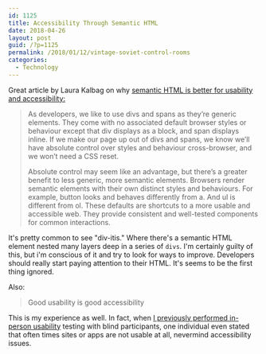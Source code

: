 ```yaml
---
id: 1125
title: Accessibility Through Semantic HTML
date: 2018-04-26
layout: post
guid: /?p=1125
permalink: /2018/01/12/vintage-soviet-control-rooms
categories:
  - Technology
---
```

Great article by Laura Kalbag on why [semantic HTML is better for usability and accessibility:](https://24ways.org/2017/accessibility-through-semantic-html/)

> As developers, we like to use divs and spans as they’re generic elements. They come with no associated default browser styles or behaviour except that div displays as a block, and span displays inline. If we make our page up out of divs and spans, we  know we’ll have absolute control over styles and behaviour cross-browser, and we won’t need a CSS reset.
>
> Absolute control may seem like an advantage, but there’s a greater benefit to less generic, more semantic elements. Browsers
render semantic elements with their own distinct styles and behaviours. For example, button looks and behaves differently from a. And ul is different from ol. These defaults are shortcuts to a more usable and accessible web. They provide consistent and
well-tested components for common interactions.

It's pretty common to see "div-itis." Where there's a semantic HTML element nested many layers deep in a series of <code>divs</code>. I'm certainly guilty of this, but i'm conscious of it and try to look for ways to improve. Developers should really start paying attention to their HTML. It's seems to be the first thing ignored.

Also:
> Good usability is good accessibility

This is my experience as well. In fact, when [I previously performed in-person usability](https://medium.com/the-u-s-digital-service/designing-with-users-usds-at-sba-e04f5e3911b8) testing with blind participants, one individual even stated that often times sites or apps are not usable at all, nevermind accessibility issues.
